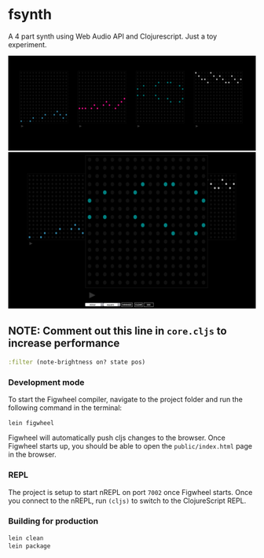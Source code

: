 # fsynth

A 4 part synth using Web Audio API and Clojurescript.  Just a toy experiment.

![4 parts](https://github.com/fedreg/fsynth/blob/master/resources/preview1.png?raw=true)
![part editor view](https://github.com/fedreg/fsynth/blob/master/resources/preview2.png?raw=true)

## NOTE: Comment out this line in `core.cljs` to increase performance
```clj
:filter (note-brightness on? state pos)

```
### Development mode
To start the Figwheel compiler, navigate to the project folder and run the following command in the terminal:

```
lein figwheel
```

Figwheel will automatically push cljs changes to the browser.
Once Figwheel starts up, you should be able to open the `public/index.html` page in the browser.

### REPL

The project is setup to start nREPL on port `7002` once Figwheel starts.
Once you connect to the nREPL, run `(cljs)` to switch to the ClojureScript REPL.

### Building for production

```
lein clean
lein package
```
